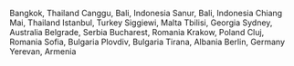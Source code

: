 Bangkok, Thailand
Canggu, Bali, Indonesia
Sanur, Bali, Indonesia
Chiang Mai, Thailand
Istanbul, Turkey
Siggiewi, Malta
Tbilisi, Georgia
Sydney, Australia
Belgrade, Serbia
Bucharest, Romania
Krakow, Poland
Cluj, Romania
Sofia, Bulgaria
Plovdiv, Bulgaria
Tirana, Albania
Berlin, Germany
Yerevan, Armenia